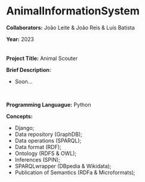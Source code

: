 # AnimalInformationSystem

**Collaborators:** João Leite & João Reis & Luís Batista

**Year:** 2023
<br/>
ㅤ

**Project Title:** Animal Scouter

**Brief Description:** 
- Soon...
<br/>


**Programming Languague:** Python

**Concepts:**
- Django;
- Data repository (GraphDB);
- Data operations (SPARQL);
- Data format (RDF);
- Ontology (RDFS & OWL);
- Inferences (SPIN);
- SPARQLwrapper (DBpedia & Wikidata);
- Publication of Semantics (RDFa & Microformats);
